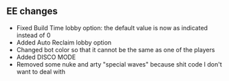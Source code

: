 ## EE changes

* Fixed Build Time lobby option: the default value is now as indicated instead of 0
* Added Auto Reclaim lobby option
* Changed bot color so that it cannot be the same as one of the players
* Added DISCO MODE
* Removed some nuke and arty "special waves" because shit code I don't want to deal with